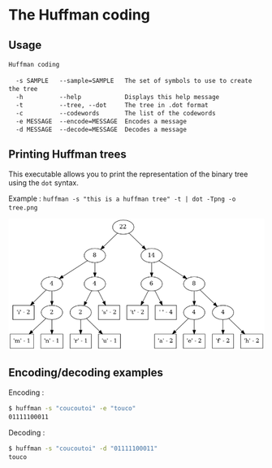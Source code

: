 # The Huffman coding

## Usage
```
Huffman coding

  -s SAMPLE   --sample=SAMPLE   The set of symbols to use to create the tree
  -h          --help            Displays this help message
  -t          --tree, --dot     The tree in .dot format
  -c          --codewords       The list of the codewords
  -e MESSAGE  --encode=MESSAGE  Encodes a message
  -d MESSAGE  --decode=MESSAGE  Decodes a message
```

## Printing Huffman trees

This executable allows you to print the representation of the binary tree using the `dot` syntax.

Example : `huffman -s "this is a huffman tree" -t | dot -Tpng -o tree.png`

![The tree](tree.png)

## Encoding/decoding examples

Encoding : 
```sh
$ huffman -s "coucoutoi" -e "touco"
01111100011
```
Decoding : 
```sh
$ huffman -s "coucoutoi" -d "01111100011"
touco
```